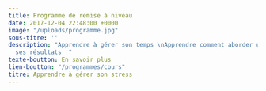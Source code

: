 ```yaml
---
title: Programme de remise à niveau
date: 2017-12-04 22:48:00 +0000
image: "/uploads/programme.jpg"
sous-titre: ''
description: "Apprendre à gérer son temps \nApprendre comment aborder un examen \nMaximiser
  ses résultats  "
texte-boutton: En savoir plus
lien-boutton: "/programmes/cours"
titre: Apprendre à gérer son stress
---
```

